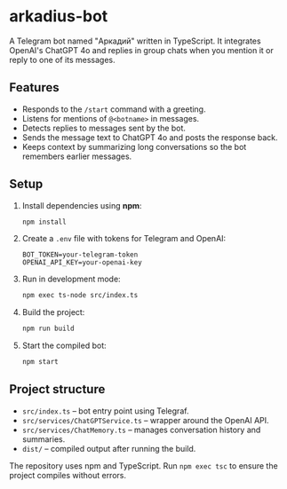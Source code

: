 # arkadius-bot

A Telegram bot named "Аркадий" written in TypeScript. It integrates OpenAI's ChatGPT&nbsp;4o and replies in group chats when you mention it or reply to one of its messages.

## Features

- Responds to the `/start` command with a greeting.
- Listens for mentions of `@<botname>` in messages.
- Detects replies to messages sent by the bot.
- Sends the message text to ChatGPT&nbsp;4o and posts the response back.
- Keeps context by summarizing long conversations so the bot remembers earlier
  messages.

## Setup

1. Install dependencies using **npm**:
   ```bash
   npm install
   ```
2. Create a `.env` file with tokens for Telegram and OpenAI:
   ```
   BOT_TOKEN=your-telegram-token
   OPENAI_API_KEY=your-openai-key
   ```
3. Run in development mode:
   ```bash
   npm exec ts-node src/index.ts
   ```
4. Build the project:
   ```bash
   npm run build
   ```
5. Start the compiled bot:
   ```bash
   npm start
   ```

## Project structure

- `src/index.ts` – bot entry point using Telegraf.
- `src/services/ChatGPTService.ts` – wrapper around the OpenAI API.
- `src/services/ChatMemory.ts` – manages conversation history and summaries.
- `dist/` – compiled output after running the build.

The repository uses npm and TypeScript. Run `npm exec tsc` to ensure the
project compiles without errors.
